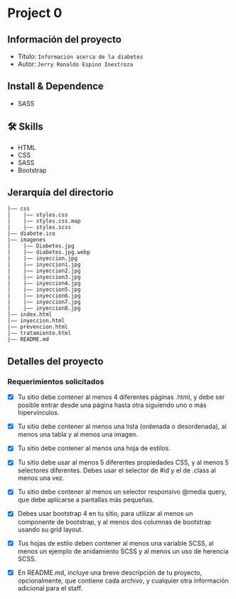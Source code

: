 # Project 0
## Información del proyecto
- Titulo:  `Información acerca de la diabetes`
- Autor:  `Jerry Ronaldo Espino Inestroza`
<!--- Video: [video]()-->

## Install & Dependence
- SASS
## 🛠 Skills
- HTML
- CSS
- SASS
- Bootstrap
## Jerarquía del directorio
```
|—— css
|    |—— styles.css
|    |—— styles.css.map
|    |—— styles.scss
|—— diabete.ico
|—— imagenes
|    |—— Diabetes.jpg
|    |—— diabetes.jpg.webp
|    |—— inyeccion.jpg
|    |—— inyeccion1.jpg
|    |—— inyeccion2.jpg
|    |—— inyeccion3.jpg
|    |—— inyeccion4.jpg
|    |—— inyeccion5.jpg
|    |—— inyeccion6.jpg
|    |—— inyeccion7.jpg
|    |—— inyeccion8.jpg
|—— index.html
|—— inyeccion.html
|—— prevencion.html
|—— tratamiento.html
|—— README.md
```
## Detalles del proyecto
### Requerimientos solicitados
- [x] Tu sitio debe contener al menos 4 diferentes páginas .html, y debe ser posible entrar desde una página hasta otra siguiendo uno o más hipervínculos.
- [x] Tu sitio debe contener al menos una lista (ordenada o desordenada), al menos una tabla y al menos una imagen.
- [x] Tu sitio debe contener al menos una hoja de estilos.
- [x] Tu sitio debe usar al menos 5 diferentes propiedades CSS, y al menos 5 selectores diferentes. Debes usar el selector de #id y el de .class al menos una vez.
- [x] Tu sitio debe contener al menos un selector responsivo @media query, que debe aplicarse a pantallas más pequeñas.
- [x] Debes usar bootstrap 4 en tu sitio, para utilizar al menos un componente de bootstrap, y al menos dos columnas de bootstrap usando su grid layout.
- [x] Tus hojas de estilo deben contener al menos una variable SCSS, al menos un ejemplo de anidamiento SCSS y al menos un uso de herencia SCSS.
- [x] En README.md, incluye una breve descripción de tu proyecto, opcionalmente, que contiene cada archivo, y cualquier otra información adicional para el staff.

